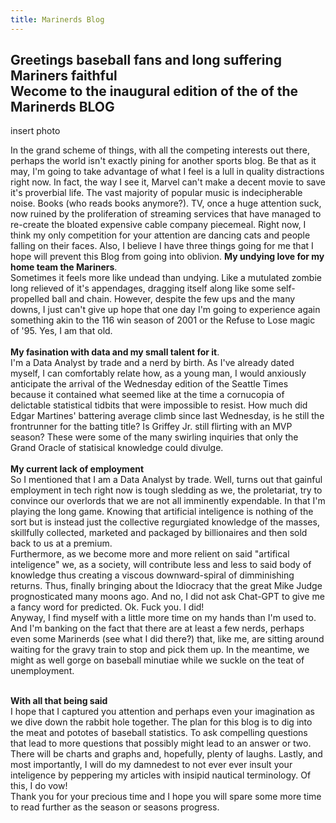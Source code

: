 ```yaml
---
title: Marinerds Blog
---
```


## Greetings baseball fans and long suffering Mariners faithful<br>Wecome to the inaugural edition of the of the Marinerds BLOG<br>

insert photo

In the grand scheme of things, with all the competing interests out there, perhaps the world isn't exactly pining for another sports blog.
Be that as it may, I'm going to take advantage of what I feel is a lull in quality distractions right now. In fact, the way I see it, 
Marvel can't make a decent movie to save it's proverbial life. The vast majority of popular music is indecipherable noise. 
Books (who reads books anymore?). TV, once a huge attention suck, now ruined by the proliferation of streaming services that have managed to 
re-create the bloated expensive cable company piecemeal. Right now, I think my only competition for your attention are dancing cats
and people falling on their faces. Also, I believe I have three things going for me that I hope will prevent this Blog from going into oblivion.
<b>My undying love for my home team the Mariners</b>.
<br>Sometimes it feels more like undead than undying.  Like a mutulated zombie long relieved of it's appendages, dragging itself along like 
some self-propelled ball and chain. However, despite the few ups and the many downs, I just can't give up hope that one day I'm going to 
experience again something akin to the 116 win season of 2001 or the Refuse to Lose magic of '95. Yes, I am that old.<br><br> 
<b>My fasination with data and my small talent for it</b>.<br>
I'm a Data Analyst by trade and a nerd by birth. As I've already dated myself, I can comfortably relate how, as a young man, I would
anxiously anticipate the arrival of the Wednesday edition of the Seattle Times because it contained what seemed like at the time a 
cornucopia of delictable statistical tidbits that were impossible to resist.  How much did Edgar Martines' battering average climb 
since last Wednesday, is he still the frontrunner for the batting title? Is Griffey Jr. still flirting with an MVP season?  These were
some of the many swirling inquiries that only the Grand Oracle of statisical knowledge could divulge.<br><br>
<b>My current lack of employment</b><br>
So I mentioned that I am a Data Analyst by trade. Well, turns out that gainful employment in tech right now is tough sledding as we, the proletariat,
try to convince our overlords that we are not all imminently expendable. In that I'm playing the long game. Knowing that artificial inteligence
is nothing of the sort but is instead just the collective regurgiated knowledge of the masses, 
skillfully collected, marketed and packaged by billionaires and then sold back to us at a premium.<br> 
Furthermore, as we become more and more relient on said "artifical inteligence" we, as a society, will contribute less and less to said body 
of knowledge thus creating a viscous downward-spiral of dimminishing returns. Thus, finally bringing about the Idiocracy that the great Mike Judge
prognosticated many moons ago.  And no, I did not ask Chat-GPT to give me a fancy word for predicted. Ok. Fuck you. I did!<br>
Anyway, I find myself with a little more time on my hands than I'm used to. And I'm banking on the fact that there are at least a few
nerds, perhaps even some Marinerds (see what I did there?) that, like me, are sitting around waiting for the gravy train to stop and pick them up. 
In the meantime, we might as well gorge on baseball minutiae while we suckle on the teat of unemployment.<br><br>

<b>With all that being said</b><br>
I hope that I captured you attention and perhaps even your imagination as we dive down the rabbit hole together. The plan for this blog is to
dig into the meat and pototes of baseball statistics. To ask compelling questions that lead to more questions that possibly might lead to 
an answer or two.  There will be charts and graphs and, hopefully, plenty of laughs. 
Lastly, and most importantly, I will do my damnedest to not ever ever insult your inteligence by 
peppering my articles with insipid nautical terminology. Of this, I do vow!<br>
Thank you for your precious time and I hope you will spare some more time to read further as the season or seasons progress.